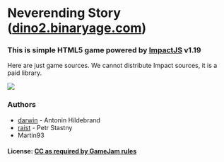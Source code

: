 # Neverending Story ([dino2.binaryage.com](http://dino2.binaryage.com))

### This is simple HTML5 game powered by [ImpactJS](http://impactjs.com) v1.19

Here are just game sources. We cannot distribute Impact sources, it is a paid library.

<a href="http://dino2.binaryage.com"><img src="http://dino2.binaryage.com/media/ns-intro-img.gif"></a>

### Authors

* [darwin](/darwin) - Antonin Hildebrand
* [raist](http://raist.cz) - Petr Stastny
* Martin93

#### License: [CC as required by GameJam rules](dino/raw/master/license.txt)